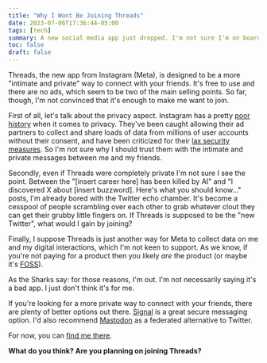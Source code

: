 ```yaml
---
title: "Why I Wont Be Joining Threads"
date: 2023-07-06T17:36:44-05:00
tags: [tech]
summary: A new social media app just dropped. I'm not sure I'm on board.
toc: false
draft: false
---
```


Threads, the new app from Instagram (Meta), is designed to be a more "intimate and private" way to connect with your friends. It's free to use and there are no ads, which seem to be two of the main selling points. So far, though, I'm not convinced that it's enough to make me want to join.

First of all, let's talk about the privacy aspect. Instagram has a pretty [poor history](https://www.inc.com/jason-aten/instagram-just-acknowledged-it-has-a-much-bigger-privacy-problem-than-we-thought.html) when it comes to privacy. They've been caught allowing their ad partners to collect and share loads of data from millions of user accounts without their consent, and have been criticized for their [lax security measures](https://www.forbes.com/sites/zakdoffman/2019/09/12/new-instagram-hack-exclusive-facebook-confirms-user-accounts-and-phone-numbers-at-risk/?sh=1d369c4f2200). So I'm not sure why I should trust them with the intimate and private messages between me and my friends.

Secondly, even if Threads were completely private I'm not sure I see the point. Between the "[insert career here] has been killed by AI" and "I discovered X about [insert buzzword]. Here's what you should know..." posts, I'm already bored with the Twitter echo chamber. It's become a cesspool of people scrambling over each other to grab whatever clout they can get their grubby little fingers on. If Threads is supposed to be the "new Twitter", what would I gain by joining?

Finally, I suppose Threads is just another way for Meta to collect data on me and my digital interactions, which I'm not keen to support. As we know, if you're not paying for a product then you likely *are* the product (or maybe it's [FOSS](https://en.wikipedia.org/wiki/Free_and_open-source_software)).

As the Sharks say: for those reasons, I'm out. I'm not necessarily saying it's a bad app. I just don't think it's for me.

If you're looking for a more private way to connect with your friends, there are plenty of better options out there. [Signal](https://www.signal.org/) is a great secure messaging option. I'd also recommend [Mastodon](https://mastodon.social/) as a federated alternative to Twitter. 

For now, you can [find me there](https://fosstodon.org/@scoknig).

__What do you think? Are you planning on joining Threads?__
